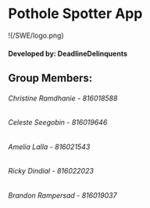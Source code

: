 <h1> Pothole Spotter App </h1>
!(/SWE/logo.png)
<h4> Developed by: DeadlineDelinquents </h4>

<h2> Group Members: </h2>
<h6> Christine Ramdhanie - 816018588 </h6>
<h6> Celeste Seegobin - 816019646 </h6>
<h6> Amelia Lalla - 816021543 </h6>
<h6> Ricky Dindial - 816022023 </h6>
<h6> Brandon Rampersad -  816019037 </h6>

